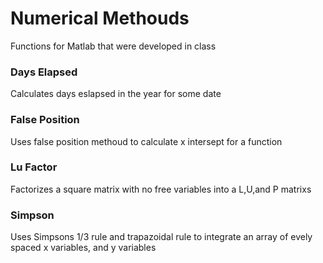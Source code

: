 # Numerical Methouds
Functions for Matlab that were developed in class

### Days Elapsed
Calculates days eslapsed in the year for some date

### False Position
Uses false position methoud to calculate x intersept for a function

### Lu Factor
Factorizes a square matrix with no free variables into a L,U,and P matrixs

### Simpson
Uses Simpsons 1/3 rule and trapazoidal rule to integrate an array of evely spaced x variables, and y variables
